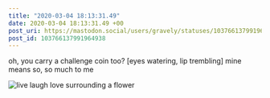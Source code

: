 ```yaml
---
title: "2020-03-04 18:13:31.49"
date: 2020-03-04 18:13:31.49 +00
post_uri: https://mastodon.social/users/gravely/statuses/103766137991964938
post_id: 103766137991964938
---
```

oh, you carry a challenge coin too? [eyes watering, lip trembling] mine means so, so much to me


![live laugh love surrounding a flower](/images/25903543.jpg)

